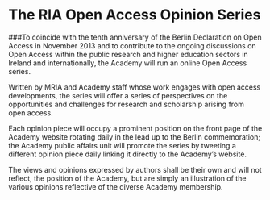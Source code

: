 The RIA Open Access Opinion Series
================

###To coincide with the tenth anniversary of the Berlin Declaration on Open Access in November 2013 and to contribute to the ongoing discussions on Open Access within the public research and higher education sectors in Ireland and internationally, the Academy will run an online Open Access series.

Written by MRIA and Academy staff whose work engages with open access developments, the series will offer a series of perspectives on the opportunities and challenges for research and scholarship arising from open access.

Each opinion piece will occupy a prominent position on the front page of the Academy website rotating daily in the lead up to the Berlin commemoration; the Academy public affairs unit will promote the series by tweeting a different opinion piece daily linking it directly to the Academy’s website.

The views and opinions expressed by authors shall be their own and will not reflect, the position of the Academy, but are simply an illustration of the various opinions reflective of the diverse Academy membership.
